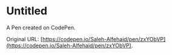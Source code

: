 # Untitled

A Pen created on CodePen.

Original URL: [https://codepen.io/Saleh-Alfehaid/pen/zxYObVP](https://codepen.io/Saleh-Alfehaid/pen/zxYObVP).

